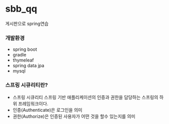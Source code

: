 # sbb_qq
게시판으로 spring연습

### 개발환경
- spring boot
- gradle
- thymeleaf
- spring data jpa
- mysql

### 스프링 시큐리티란?
- 스프링 시큐리티 스프링 기반 애플리케이션의 인증과 권한을 담당하는 스프링의 하위 프레임워크이다.
- 인증(Authenticate)은 로그인을 의미
- 권한(Authorize)은 인증된 사용자가 어떤 것을 할수 있는지를 의미